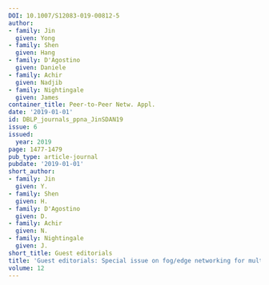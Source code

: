 ```yaml
---
DOI: 10.1007/S12083-019-00812-5
author:
- family: Jin
  given: Yong
- family: Shen
  given: Hang
- family: D'Agostino
  given: Daniele
- family: Achir
  given: Nadjib
- family: Nightingale
  given: James
container_title: Peer-to-Peer Netw. Appl.
date: '2019-01-01'
id: DBLP_journals_ppna_JinSDAN19
issue: 6
issued:
  year: 2019
page: 1477-1479
pub_type: article-journal
pubdate: '2019-01-01'
short_author:
- family: Jin
  given: Y.
- family: Shen
  given: H.
- family: D'Agostino
  given: D.
- family: Achir
  given: N.
- family: Nightingale
  given: J.
short_title: Guest editorials
title: 'Guest editorials: Special issue on fog/edge networking for multimedia applications'
volume: 12
---
```

